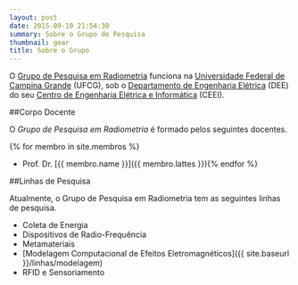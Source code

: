 ```yaml
---
layout: post
date: 2015-09-10 21:54:30
summary: Sobre o Grupo de Pesquisa
thumbnail: gear
title: Sobre o Grupo
---
```


O [Grupo de Pesquisa em Radiometria](http://dgp.cnpq.br/dgp/espelhogrupo/1937070060304266) funciona na [Universidade Federal de Campina Grande](http://www.ufcg.edu.br/index1.php) (UFCG), sob o [Departamento de Engenharia Elétrica](http://www.dee.ufcg.edu.br/) (DEE) do seu [Centro de Engenharia Elétrica e Informática](http://www.ceei.ufcg.edu.br/) (CEEI).

##Corpo Docente

O _Grupo de Pesquisa em Radiometria_ é formado pelos seguintes docentes.

{% for membro in site.membros %}
* Prof. Dr. [{{ membro.name }}]({{ membro.lattes }}){% endfor %}

##Linhas de Pesquisa

Atualmente, o Grupo de Pesquisa em Radiometria tem as seguintes linhas de pesquisa.

* Coleta de Energia
* Dispositivos de Radio-Frequência
* Metamateriais
* [Modelagem Computacional de Efeitos Eletromagnéticos]({{ site.baseurl }}/linhas/modelagem)
* RFID e Sensoriamento
